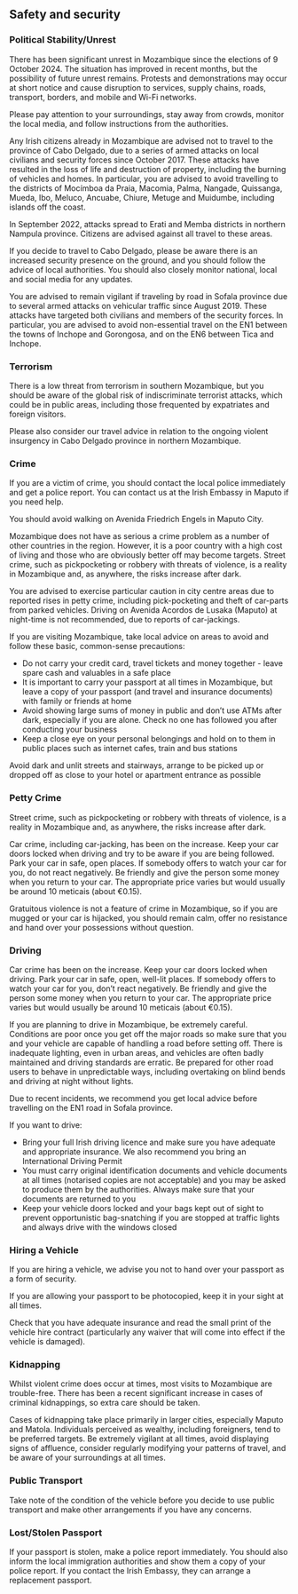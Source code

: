 ## Safety and security

### **Political Stability/Unrest**

There has been significant unrest in Mozambique since the elections of 9 October 2024. The situation has improved in recent months, but the possibility of future unrest remains. Protests and demonstrations may occur at short notice and cause disruption to services, supply chains, roads, transport, borders, and mobile and Wi-Fi networks.

Please pay attention to your surroundings, stay away from crowds, monitor the local media, and follow instructions from the authorities.

Any Irish citizens already in Mozambique are advised not to travel to the province of Cabo Delgado, due to a series of armed attacks on local civilians and security forces since October 2017. These attacks have resulted in the loss of life and destruction of property, including the burning of vehicles and homes. In particular, you are advised to avoid travelling to the districts of Mocímboa da Praia, Macomia, Palma, Nangade, Quissanga, Mueda, Ibo, Meluco, Ancuabe, Chiure, Metuge and Muidumbe, including islands off the coast.

In September 2022, attacks spread to Erati and Memba districts in northern Nampula province. Citizens are advised against all travel to these areas.

If you decide to travel to Cabo Delgado, please be aware there is an increased security presence on the ground, and you should follow the advice of local authorities. You should also closely monitor national, local and social media for any updates.

You are advised to remain vigilant if traveling by road in Sofala province due to several armed attacks on vehicular traffic since August 2019. These attacks have targeted both civilians and members of the security forces. In particular, you are advised to avoid non-essential travel on the EN1 between the towns of Inchope and Gorongosa, and on the EN6 between Tica and Inchope.

### **Terrorism**

There is a low threat from terrorism in southern Mozambique, but you should be aware of the global risk of indiscriminate terrorist attacks, which could be in public areas, including those frequented by expatriates and foreign visitors.

Please also consider our travel advice in relation to the ongoing violent insurgency in Cabo Delgado province in northern Mozambique.

### **Crime**

If you are a victim of crime, you should contact the local police immediately and get a police report. You can contact us at the Irish Embassy in Maputo if you need help.

You should avoid walking on Avenida Friedrich Engels in Maputo City.

Mozambique does not have as serious a crime problem as a number of other countries in the region. However, it is a poor country with a high cost of living and those who are obviously better off may become targets. Street crime, such as pickpocketing or robbery with threats of violence, is a reality in Mozambique and, as anywhere, the risks increase after dark.

You are advised to exercise particular caution in city centre areas due to reported rises in petty crime, including pick-pocketing and theft of car-parts from parked vehicles. Driving on Avenida Acordos de Lusaka (Maputo) at night-time is not recommended, due to reports of car-jackings.

If you are visiting Mozambique, take local advice on areas to avoid and follow these basic, common-sense precautions:

* Do not carry your credit card, travel tickets and money together - leave spare cash and valuables in a safe place
* It is important to carry your passport at all times in Mozambique, but leave a copy of your passport (and travel and insurance documents) with family or friends at home
* Avoid showing large sums of money in public and don’t use ATMs after dark, especially if you are alone. Check no one has followed you after conducting your business
* Keep a close eye on your personal belongings and hold on to them in public places such as internet cafes, train and bus stations

Avoid dark and unlit streets and stairways, arrange to be picked up or dropped off as close to your hotel or apartment entrance as possible

### **Petty Crime**

Street crime, such as pickpocketing or robbery with threats of violence, is a reality in Mozambique and, as anywhere, the risks increase after dark.

Car crime, including car-jacking, has been on the increase. Keep your car doors locked when driving and try to be aware if you are being followed. Park your car in safe, open places. If somebody offers to watch your car for you, do not react negatively. Be friendly and give the person some money when you return to your car. The appropriate price varies but would usually be around 10 meticais (about €0.15).

Gratuitous violence is not a feature of crime in Mozambique, so if you are mugged or your car is hijacked, you should remain calm, offer no resistance and hand over your possessions without question.

### **Driving**

Car crime has been on the increase. Keep your car doors locked when driving. Park your car in safe, open, well-lit places. If somebody offers to watch your car for you, don’t react negatively. Be friendly and give the person some money when you return to your car. The appropriate price varies but would usually be around 10 meticais (about €0.15).

If you are planning to drive in Mozambique, be extremely careful. Conditions are poor once you get off the major roads so make sure that you and your vehicle are capable of handling a road before setting off. There is inadequate lighting, even in urban areas, and vehicles are often badly maintained and driving standards are erratic. Be prepared for other road users to behave in unpredictable ways, including overtaking on blind bends and driving at night without lights.

Due to recent incidents, we recommend you get local advice before travelling on the EN1 road in Sofala province.

If you want to drive:

* Bring your full Irish driving licence and make sure you have adequate and appropriate insurance. We also recommend you bring an International Driving Permit
* You must carry original identification documents and vehicle documents at all times (notarised copies are not acceptable) and you may be asked to produce them by the authorities. Always make sure that your documents are returned to you
* Keep your vehicle doors locked and your bags kept out of sight to prevent opportunistic bag-snatching if you are stopped at traffic lights and always drive with the windows closed

### **Hiring a Vehicle**

If you are hiring a vehicle, we advise you not to hand over your passport as a form of security.

If you are allowing your passport to be photocopied, keep it in your sight at all times.

Check that you have adequate insurance and read the small print of the vehicle hire contract (particularly any waiver that will come into effect if the vehicle is damaged).

### **Kidnapping**

Whilst violent crime does occur at times, most visits to Mozambique are trouble-free. There has been a recent significant increase in cases of criminal kidnappings, so extra care should be taken.

Cases of kidnapping take place primarily in larger cities, especially Maputo and Matola. Individuals perceived as wealthy, including foreigners, tend to be preferred targets. Be extremely vigilant at all times, avoid displaying signs of affluence, consider regularly modifying your patterns of travel, and be aware of your surroundings at all times.

### **Public Transport**

Take note of the condition of the vehicle before you decide to use public transport and make other arrangements if you have any concerns.

### **Lost/Stolen Passport**

If your passport is stolen, make a police report immediately. You should also inform the local immigration authorities and show them a copy of your police report. If you contact the Irish Embassy, they can arrange a replacement passport.
